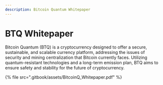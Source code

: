 ```yaml
---
description: Bitcoin Quantum Whitepaper
---
```


# BTQ Whitepaper

Bitcoin Quantum (BTQ) is a cryptocurrency designed to offer a secure, sustainable, and scalable currency platform, addressing the issues of security and mining centralization that Bitcoin currently faces. Utilizing quantum-resistant technologies and a long-term emission plan, BTQ aims to ensure safety and stability for the future of cryptocurrency.

{% file src=".gitbook/assets/BitcoinQ_Whitepaper.pdf" %}
